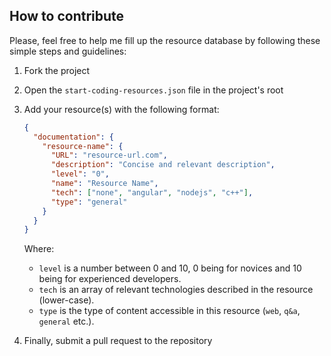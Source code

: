 ## How to contribute

Please, feel free to help me fill up the resource database by following these simple steps and guidelines:


1) Fork the project
2) Open the `start-coding-resources.json` file in the project's root
3) Add your resource(s) with the following format:

    ```json
    {
      "documentation": {        
        "resource-name": {
          "URL": "resource-url.com",
          "description": "Concise and relevant description",
          "level": "0",
          "name": "Resource Name",
          "tech": ["none", "angular", "nodejs", "c++"],
          "type": "general"
        }
      }
    }
    ```

    Where:
    - `level` is a number between 0 and 10, 0 being for novices and 10 being for experienced developers.
    - `tech` is an array of relevant technologies described in the resource (lower-case).
    - `type` is the type of content accessible in this resource (`web`, `q&a`, `general` etc.).


4)  Finally, submit a pull request to the repository
